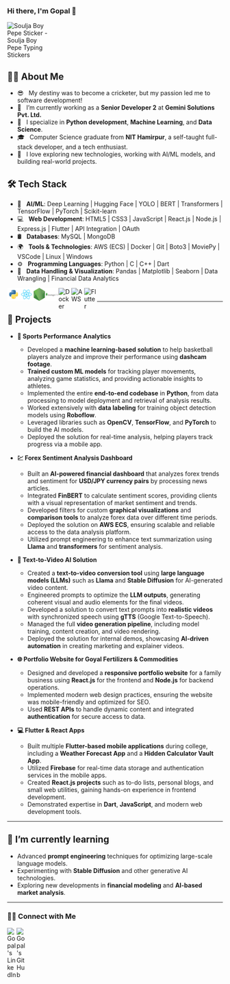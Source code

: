 ### Hi there, I'm Gopal 👋

<img src="https://c.tenor.com/itjFesV8_RUAAAAi/soulja-boy-pepe.gif" width="125" height="125" alt="Soulja Boy Pepe Sticker - Soulja Boy Pepe Typing Stickers" style="max-width: 104px; background-color: unset; margin: 8px;">

<h2> 👩‍💻 About Me </h2>

- 😎 &nbsp; My destiny was to become a cricketer, but my passion led me to software development!
- 🤩 &nbsp; I’m currently working as a **Senior Developer 2** at **Gemini Solutions Pvt. Ltd.**
- 🧠 &nbsp; I specialize in **Python development**, **Machine Learning**, and **Data Science**.
- 🎓 &nbsp; Computer Science graduate from **NIT Hamirpur**, a self-taught full-stack developer, and a tech enthusiast.
- 🚀 &nbsp; I love exploring new technologies, working with AI/ML models, and building real-world projects.

<h2>🛠 Tech Stack</h2>

- 🔧 &nbsp; **AI/ML**: Deep Learning | Hugging Face | YOLO | BERT | Transformers | TensorFlow | PyTorch | Scikit-learn
- 💻 &nbsp; **Web Development**: HTML5 | CSS3 | JavaScript | React.js | Node.js | Express.js | Flutter | API Integration | OAuth
- 🛢 &nbsp; **Databases**: MySQL | MongoDB
- 🌍 &nbsp; **Tools & Technologies**: AWS (ECS) | Docker | Git | Boto3 | MoviePy | VSCode | Linux | Windows
- ⚙️ &nbsp; **Programming Languages**: Python | C | C++ | Dart
- 💾 &nbsp; **Data Handling & Visualization**: Pandas | Matplotlib | Seaborn | Data Wrangling | Financial Data Analytics

<img align="left" alt="Python" width="30px" src="https://raw.githubusercontent.com/github/explore/80688e429a7d4ef2fca1e82350fe8e3517d3494d/topics/python/python.png" />
<img align="left" alt="React" width="30px" src="https://raw.githubusercontent.com/github/explore/80688e429a7d4ef2fca1e82350fe8e3517d3494d/topics/react/react.png" />
<img align="left" alt="Node.js" width="30px" src="https://raw.githubusercontent.com/github/explore/80688e429a7d4ef2fca1e82350fe8e3517d3494d/topics/nodejs/nodejs.png" />
<img align="left" alt="MongoDB" width="30px" src="https://raw.githubusercontent.com/github/explore/80688e429a7d4ef2fca1e82350fe8e3517d3494d/topics/mongodb/mongodb.png" />
<img align="left" alt="Docker" width="30px" src="https://w7.pngwing.com/pngs/34/543/png-transparent-docker-plain-wordmark-logo-icon-thumbnail.png" />
<img align="left" alt="AWS" width="30px" src="https://w7.pngwing.com/pngs/555/220/png-transparent-aws-hd-logo.png" />
<img align="left" alt="Flutter" width="30px" src="https://w7.pngwing.com/pngs/537/866/png-transparent-flutter-hd-logo.png" />

<br />

---

<h2> 🚀 Projects </h2>

- **🏀 Sports Performance Analytics**  
  - Developed a **machine learning-based solution** to help basketball players analyze and improve their performance using **dashcam footage**.
  - **Trained custom ML models** for tracking player movements, analyzing game statistics, and providing actionable insights to athletes.
  - Implemented the entire **end-to-end codebase** in **Python**, from data processing to model deployment and retrieval of analysis results.
  - Worked extensively with **data labeling** for training object detection models using **Roboflow**.
  - Leveraged libraries such as **OpenCV**, **TensorFlow**, and **PyTorch** to build the AI models.
  - Deployed the solution for real-time analysis, helping players track progress via a mobile app.

- **💹 Forex Sentiment Analysis Dashboard**  
  - Built an **AI-powered financial dashboard** that analyzes forex trends and sentiment for **USD/JPY currency pairs** by processing news articles.
  - Integrated **FinBERT** to calculate sentiment scores, providing clients with a visual representation of market sentiment and trends.
  - Developed filters for custom **graphical visualizations** and **comparison tools** to analyze forex data over different time periods.
  - Deployed the solution on **AWS ECS**, ensuring scalable and reliable access to the data analysis platform.
  - Utilized prompt engineering to enhance text summarization using **Llama** and **transformers** for sentiment analysis.

- **🎥 Text-to-Video AI Solution**  
  - Created a **text-to-video conversion tool** using **large language models (LLMs)** such as **Llama** and **Stable Diffusion** for AI-generated video content.
  - Engineered prompts to optimize the **LLM outputs**, generating coherent visual and audio elements for the final videos.
  - Developed a solution to convert text prompts into **realistic videos** with synchronized speech using **gTTS** (Google Text-to-Speech).
  - Managed the full **video generation pipeline**, including model training, content creation, and video rendering.
  - Deployed the solution for internal demos, showcasing **AI-driven automation** in creating marketing and explainer videos.

- **🌐 Portfolio Website for Goyal Fertilizers & Commodities**  
  - Designed and developed a **responsive portfolio website** for a family business using **React.js** for the frontend and **Node.js** for backend operations.
  - Implemented modern web design practices, ensuring the website was mobile-friendly and optimized for SEO.
  - Used **REST APIs** to handle dynamic content and integrated **authentication** for secure access to data.

- **💻 Flutter & React Apps**  
  - Built multiple **Flutter-based mobile applications** during college, including a **Weather Forecast App** and a **Hidden Calculator Vault App**.
  - Utilized **Firebase** for real-time data storage and authentication services in the mobile apps.
  - Created **React.js projects** such as to-do lists, personal blogs, and small web utilities, gaining hands-on experience in frontend development.
  - Demonstrated expertise in **Dart**, **JavaScript**, and modern web development tools.


---

<h2> 🌱 I’m currently learning </h2>

- Advanced **prompt engineering** techniques for optimizing large-scale language models.
- Experimenting with **Stable Diffusion** and other generative AI technologies.
- Exploring new developments in **financial modeling** and **AI-based market analysis**.

---

<h3> 🤝🏻 Connect with Me </h3>
<a href="https://www.linkedin.com/in/gopal911/">
  <img align="left" alt="Gopal's LinkedIn" width="22px" src="https://cdn.jsdelivr.net/npm/simple-icons@v3/icons/linkedin.svg" />
</a>
<a href="https://github.com/gopal-goyal">
  <img align="left" alt="Gopal's GitHub" width="22px" src="https://cdn.jsdelivr.net/npm/simple-icons@v3/icons/github.svg" />
</a>

<br />

